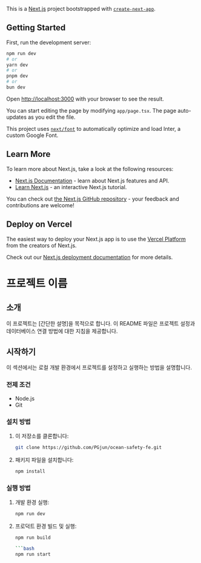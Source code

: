 This is a [Next.js](https://nextjs.org/) project bootstrapped with [`create-next-app`](https://github.com/vercel/next.js/tree/canary/packages/create-next-app).

## Getting Started

First, run the development server:

```bash
npm run dev
# or
yarn dev
# or
pnpm dev
# or
bun dev
```

Open [http://localhost:3000](http://localhost:3000) with your browser to see the result.

You can start editing the page by modifying `app/page.tsx`. The page auto-updates as you edit the file.

This project uses [`next/font`](https://nextjs.org/docs/basic-features/font-optimization) to automatically optimize and load Inter, a custom Google Font.

## Learn More

To learn more about Next.js, take a look at the following resources:

- [Next.js Documentation](https://nextjs.org/docs) - learn about Next.js features and API.
- [Learn Next.js](https://nextjs.org/learn) - an interactive Next.js tutorial.

You can check out [the Next.js GitHub repository](https://github.com/vercel/next.js/) - your feedback and contributions are welcome!

## Deploy on Vercel

The easiest way to deploy your Next.js app is to use the [Vercel Platform](https://vercel.com/new?utm_medium=default-template&filter=next.js&utm_source=create-next-app&utm_campaign=create-next-app-readme) from the creators of Next.js.

Check out our [Next.js deployment documentation](https://nextjs.org/docs/deployment) for more details.


# 프로젝트 이름

## 소개
이 프로젝트는 [간단한 설명]을 목적으로 합니다. 이 README 파일은 프로젝트 설정과 데이터베이스 연결 방법에 대한 지침을 제공합니다.

## 시작하기
이 섹션에서는 로컬 개발 환경에서 프로젝트를 설정하고 실행하는 방법을 설명합니다.

### 전제 조건
- Node.js
- Git

### 설치 방법
1. 이 저장소를 클론합니다:
   ```bash
   git clone https://github.com/PGjun/ocean-safety-fe.git
2. 패키지 파일을 설치합니다:
   ```bash
   npm install

### 실행 방법
1. 개발 환경 실행:
   ```bash
   npm run dev
2. 프로덕트 환경 빌드 및 실행:
   ```bash
   npm run build
   
   ```bash  
   npm run start
   
